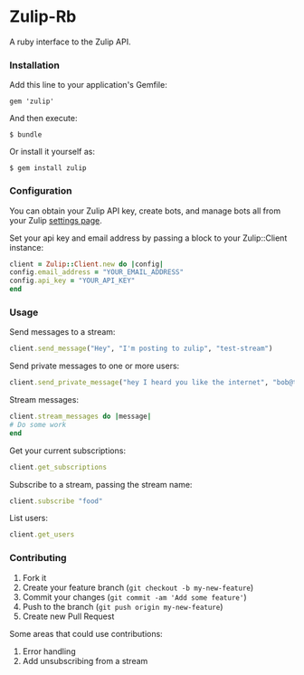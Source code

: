 # Zulip-Rb

A ruby interface to the Zulip API.

### Installation

Add this line to your application's Gemfile:

`gem 'zulip'`

And then execute:

`$ bundle`

Or install it yourself as:

`$ gem install zulip`

### Configuration
You can obtain your Zulip API key, create bots, and manage bots all
from your Zulip [settings page](https://zulip.com/#settings).

Set your api key and email address by passing a block to your Zulip::Client instance:
```ruby
client = Zulip::Client.new do |config|
config.email_address = "YOUR_EMAIL_ADDRESS"
config.api_key = "YOUR_API_KEY"
end
```

### Usage

Send messages to a stream:
```ruby
client.send_message("Hey", "I'm posting to zulip", "test-stream")
```

Send private messages to one or more users:
```ruby
client.send_private_message("hey I heard you like the internet", "bob@the-internet.net", "alice@the-information-superhighway.org")
```

Stream messages:
```ruby
client.stream_messages do |message|
# Do some work
end
```

Get your current subscriptions:
```ruby
client.get_subscriptions
```

Subscribe to a stream, passing the stream name:
```ruby
client.subscribe "food"
```

List users:
```ruby
client.get_users
```

### Contributing

1. Fork it
2. Create your feature branch (`git checkout -b my-new-feature`)
3. Commit your changes (`git commit -am 'Add some feature'`)
4. Push to the branch (`git push origin my-new-feature`)
5. Create new Pull Request

Some areas that could use contributions:

1. Error handling
2. Add unsubscribing from a stream
